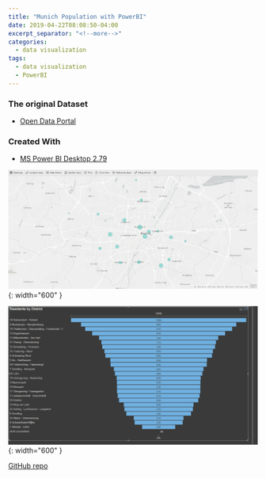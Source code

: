```yaml
---
title: "Munich Population with PowerBI"
date: 2019-04-22T08:08:50-04:00
excerpt_separator: "<!--more-->"
categories:
  - data visualization
tags:
  - data visualization
  - PowerBI
---
```



<!--more-->


### The original Dataset

* [Open Data Portal](https://www.opengov-muenchen.de/tr/dataset/bevoelkerung-stadtbezirken/resource/a641ce6a-4e01-4f4b-9976-1ae6a47e3762)


### Created With

* [MS Power BI Desktop 2.79](https://powerbi.microsoft.com/)



![alt text](https://raw.githubusercontent.com/matkosoric/Data-Visualizations/master/PowerBI/Munich/1.munich_population_density_by_district.PNG?raw=true "Title"){: width="600" }

![alt text](https://raw.githubusercontent.com/matkosoric/Data-Visualizations/master/PowerBI/Munich/2.munich_residents_by_district.PNG?raw=true "Title"){: width="600" }



[GitHub repo](https://github.com/matkosoric/Data-Visualizations/tree/master/PowerBI/Munich)

